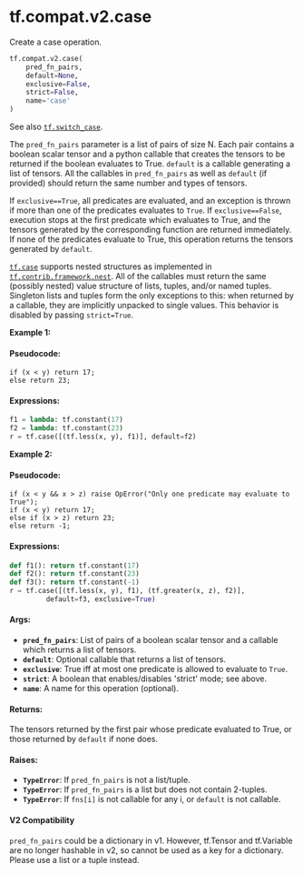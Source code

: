 <div itemscope itemtype="http://developers.google.com/ReferenceObject">
<meta itemprop="name" content="tf.compat.v2.case" />
<meta itemprop="path" content="Stable" />
</div>

# tf.compat.v2.case

Create a case operation.

``` python
tf.compat.v2.case(
    pred_fn_pairs,
    default=None,
    exclusive=False,
    strict=False,
    name='case'
)
```

<!-- Placeholder for "Used in" -->

See also <a href="../../../tf/switch_case.md"><code>tf.switch_case</code></a>.

The `pred_fn_pairs` parameter is a list of pairs of size N.
Each pair contains a boolean scalar tensor and a python callable that
creates the tensors to be returned if the boolean evaluates to True.
`default` is a callable generating a list of tensors. All the callables
in `pred_fn_pairs` as well as `default` (if provided) should return the same
number and types of tensors.

If `exclusive==True`, all predicates are evaluated, and an exception is
thrown if more than one of the predicates evaluates to `True`.
If `exclusive==False`, execution stops at the first predicate which
evaluates to True, and the tensors generated by the corresponding function
are returned immediately. If none of the predicates evaluate to True, this
operation returns the tensors generated by `default`.

<a href="../../../tf/case.md"><code>tf.case</code></a> supports nested structures as implemented in
<a href="../../../tf/contrib/framework/nest.md"><code>tf.contrib.framework.nest</code></a>. All of the callables must return the same
(possibly nested) value structure of lists, tuples, and/or named tuples.
Singleton lists and tuples form the only exceptions to this: when returned by
a callable, they are implicitly unpacked to single values. This
behavior is disabled by passing `strict=True`.




**Example 1:**

#### Pseudocode:



```
if (x < y) return 17;
else return 23;
```

#### Expressions:



```python
f1 = lambda: tf.constant(17)
f2 = lambda: tf.constant(23)
r = tf.case([(tf.less(x, y), f1)], default=f2)
```

**Example 2:**

#### Pseudocode:



```
if (x < y && x > z) raise OpError("Only one predicate may evaluate to True");
if (x < y) return 17;
else if (x > z) return 23;
else return -1;
```

#### Expressions:



```python
def f1(): return tf.constant(17)
def f2(): return tf.constant(23)
def f3(): return tf.constant(-1)
r = tf.case([(tf.less(x, y), f1), (tf.greater(x, z), f2)],
         default=f3, exclusive=True)
```

#### Args:


* <b>`pred_fn_pairs`</b>: List of pairs of a boolean scalar tensor and a callable which
  returns a list of tensors.
* <b>`default`</b>: Optional callable that returns a list of tensors.
* <b>`exclusive`</b>: True iff at most one predicate is allowed to evaluate to `True`.
* <b>`strict`</b>: A boolean that enables/disables 'strict' mode; see above.
* <b>`name`</b>: A name for this operation (optional).


#### Returns:

The tensors returned by the first pair whose predicate evaluated to True, or
those returned by `default` if none does.



#### Raises:


* <b>`TypeError`</b>: If `pred_fn_pairs` is not a list/tuple.
* <b>`TypeError`</b>: If `pred_fn_pairs` is a list but does not contain 2-tuples.
* <b>`TypeError`</b>: If `fns[i]` is not callable for any i, or `default` is not
           callable.

#### V2 Compatibility
`pred_fn_pairs` could be a dictionary in v1. However, tf.Tensor and
tf.Variable are no longer hashable in v2, so cannot be used as a key for a
dictionary.  Please use a list or a tuple instead.

